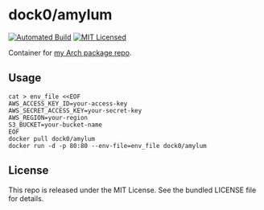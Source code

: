 dock0/amylum
=======

[![Automated Build](http://img.shields.io/badge/automated-build-green.svg)](https://registry.hub.docker.com/u/dock0/amylum/)
[![MIT Licensed](http://img.shields.io/badge/license-MIT-green.svg)](https://tldrlegal.com/license/mit-license)

Container for [my Arch package repo](https://github.com/amylum/server).

## Usage

```
cat > env_file <<EOF
AWS_ACCESS_KEY_ID=your-access-key
AWS_SECRET_ACCESS_KEY=your-secret-key
AWS_REGION=your-region
S3_BUCKET=your-bucket-name
EOF
docker pull dock0/amylum
docker run -d -p 80:80 --env-file=env_file dock0/amylum
```

## License

This repo is released under the MIT License. See the bundled LICENSE file for details.

